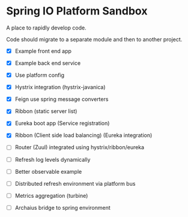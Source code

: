 Spring IO Platform Sandbox
=========

A place to rapidly develop code.  

Code should migrate to a separate module and then to another project.

- [x] Example front end app
- [x] Example back end service
- [x] Use platform config
- [x] Hystrix integration (hystrix-javanica)
- [x] Feign use spring message converters
- [x] Ribbon (static server list)
- [x] Eureka boot app (Service registration)
- [x] Ribbon (Client side load balancing) (Eureka integration)
- [ ] Router (Zuul) integrated using hystrix/ribbon/eureka
- [ ] Refresh log levels dynamically
- [ ] Better observable example
- [ ] Distributed refresh environment via platform bus
- [ ] Metrics aggregation (turbine)
- [ ] Archaius bridge to spring environment

